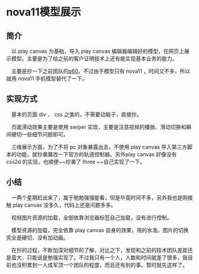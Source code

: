 # nova11模型展示

## 简介

&emsp;以 play canvas 为基础，导入 play canvas 编辑器编辑好的模型，在网页上展示模型。主要是为了给之前的客户证明技术上还有能实现基本业务的能力。

&emsp;主要是抄一下之前团队的[p60](https://gizmohub.com/gviewer/page/c615748ed4dc16721a0bb11b915a131b9d2afb22)。不过由于模型只有 nova11 ，时间又不多，所以就用 nova11 手机模型替代了一下。

## 实现方式

&emsp;基本的页面 div 、 css 之类的，不需要动脑子，直接抄。

&emsp;页面滑动效果主要是使用 swiper 实现，主要是注意视频的播放、滑动切换和瞬间硬切一些细节问题即可。

&emsp;三维展示方面，为了不将 pc 对象暴露出去，不使用 play canvas 导入第三方脚本的功能，就抄袭魔改一下官方的轨道控制器。另外play canvas 好像没有 css2d 的实现，也顺便~~抄袭了 three ~~自己实现了一下。

## 小结

&emsp;一两个星期赶出来了，属于勉勉强强能看，但是毕竟时间不多，另外我也是刚接触 play canvas 没多久，代码上还是问题多多。

&emsp;视频图片资源的加载，全部依靠浏览器标签自己加载，没有进行控制。

&emsp;模型资源的加载，完全依靠 play canvas 自身的效果，用的水准。图片的切换完全是硬切，没有加动画。

&emsp;在抄的过程，不断加深对细节的了解，对比之下，发现和之前的技术团队差距还是蛮大，只能说是勉强实现了。不过我只有一个人，人数和时间就差了很多，我目前也没积累到一人成军顶一个团队的程度，而且还有别的事，暂时就先这样了。

